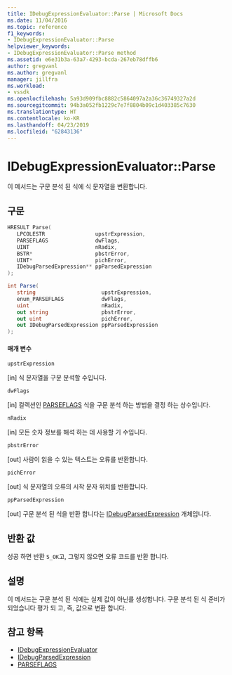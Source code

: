 ```yaml
---
title: IDebugExpressionEvaluator::Parse | Microsoft Docs
ms.date: 11/04/2016
ms.topic: reference
f1_keywords:
- IDebugExpressionEvaluator::Parse
helpviewer_keywords:
- IDebugExpressionEvaluator::Parse method
ms.assetid: e6e31b3a-63a7-4293-bcda-267eb78dffb6
author: gregvanl
ms.author: gregvanl
manager: jillfra
ms.workload:
- vssdk
ms.openlocfilehash: 5a93d909fbc8882c5864097a2a36c36749327a2d
ms.sourcegitcommit: 94b3a052fb1229c7e7f8804b09c1d403385c7630
ms.translationtype: HT
ms.contentlocale: ko-KR
ms.lasthandoff: 04/23/2019
ms.locfileid: "62843136"
---
```

# <a name="idebugexpressionevaluatorparse"></a>IDebugExpressionEvaluator::Parse
이 메서드는 구문 분석 된 식에 식 문자열을 변환합니다.

## <a name="syntax"></a>구문

```cpp
HRESULT Parse( 
   LPCOLESTR                upstrExpression,
   PARSEFLAGS               dwFlags,
   UINT                     nRadix,
   BSTR*                    pbstrError,
   UINT*                    pichError,
   IDebugParsedExpression** ppParsedExpression
);
```

```csharp
int Parse(
   string                     upstrExpression,
   enum_PARSEFLAGS            dwFlags,
   uint                       nRadix,
   out string                 pbstrError,
   out uint                   pichError,
   out IDebugParsedExpression ppParsedExpression
);
```

#### <a name="parameters"></a>매개 변수
 `upstrExpression`

 [in] 식 문자열을 구문 분석할 수입니다.

 `dwFlags`

 [in] 컬렉션인 [PARSEFLAGS](../../../extensibility/debugger/reference/parseflags.md) 식을 구문 분석 하는 방법을 결정 하는 상수입니다.

 `nRadix`

 [in] 모든 숫자 정보를 해석 하는 데 사용할 기 수입니다.

 `pbstrError`

 [out] 사람이 읽을 수 있는 텍스트는 오류를 반환합니다.

 `pichError`

 [out] 식 문자열의 오류의 시작 문자 위치를 반환합니다.

 `ppParsedExpression`

 [out] 구문 분석 된 식을 반환 합니다는 [IDebugParsedExpression](../../../extensibility/debugger/reference/idebugparsedexpression.md) 개체입니다.

## <a name="return-value"></a>반환 값
 성공 하면 반환 `S_OK`고, 그렇지 않으면 오류 코드를 반환 합니다.

## <a name="remarks"></a>설명
 이 메서드는 구문 분석 된 식에는 실제 값이 아닌를 생성합니다. 구문 분석 된 식 준비가 되었습니다 평가 되 고, 즉, 값으로 변환 합니다.

## <a name="see-also"></a>참고 항목
- [IDebugExpressionEvaluator](../../../extensibility/debugger/reference/idebugexpressionevaluator.md)
- [IDebugParsedExpression](../../../extensibility/debugger/reference/idebugparsedexpression.md)
- [PARSEFLAGS](../../../extensibility/debugger/reference/parseflags.md)